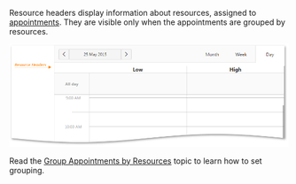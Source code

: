 Resource headers display information about resources, assigned to [appointments](/concepts/05%20Widgets/Scheduler/40%20Resources/020%20Assign%20Appointments%20to%20Resources.md '/Documentation/Guide/Widgets/Scheduler/Resources/#Assign_Appointments_to_Resources'). They are visible only when the appointments are grouped by resources. 

![Scheduler View Selector](/images/UiWidgets/Scheduler_ResourceHeaders.png)

Read the [Group Appointments by Resources](/concepts/05%20Widgets/Scheduler/40%20Resources/030%20Group%20Appointments%20by%20Resources.md '/Documentation/Guide/Widgets/Scheduler/Resources/#Group_Appointments_by_Resources') topic to learn how to set grouping.